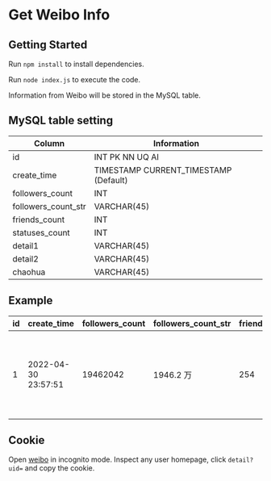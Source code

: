 # Get Weibo Info

## Getting Started

Run `npm install` to install dependencies.

Run `node index.js` to execute the code.

Information from Weibo will be stored in the MySQL table.

## MySQL table setting

| Column              | Information                           |
| ------------------- | ------------------------------------- |
| id                  | INT PK NN UQ AI                       |
| create_time         | TIMESTAMP CURRENT_TIMESTAMP (Default) |
| followers_count     | INT                                   |
| followers_count_str | VARCHAR(45)                           |
| friends_count       | INT                                   |
| statuses_count      | INT                                   |
| detail1             | VARCHAR(45)                           |
| detail2             | VARCHAR(45)                           |
| chaohua             | VARCHAR(45)                           |

## Example

| id  | create_time         | followers_count | followers_count_str | friends_count | statuses_count | detail1                                    | detail2                | chaohua                                   |
| --- | ------------------- | --------------- | ------------------- | ------------- | -------------- | ------------------------------------------ | ---------------------- | ----------------------------------------- |
| 1   | 2022-04-30 23:57:51 | 19462042        | 1946.2 万           | 254           | 736            | 昨日发博 2，阅读人数 100 万+，互动数 80 万 | 视频累计播放量 7.55 亿 | 阅读 739 亿　帖子 375.6 万　粉丝 532.3 万 |

## Cookie

Open [weibo](https://weibo.com) in incognito mode. Inspect any user homepage, click `detail?uid=` and copy the cookie.
